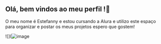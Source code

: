 ## Olá, bem vindos ao meu perfil !🧡

O meu nome é Estefanny e estou cursando a Alura
e utilizo este espaço para organizar e postar os meus projetos
espero que gostem!

![](![image](https://github.com/estergabrielly/estergabrielly/assets/172312368/9bb8a1fc-9cf8-43da-afd2-50fc6208ef44)

